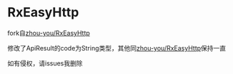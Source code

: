 # RxEasyHttp
fork自[zhou-you/RxEasyHttp](https://github.com/zhou-you/RxEasyHttp)

修改了ApiResult的code为String类型，其他同[zhou-you/RxEasyHttp](https://github.com/zhou-you/RxEasyHttp)保持一直

如有侵权，请issues我删除